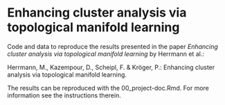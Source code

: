 # Enhancing cluster analysis via topological manifold learning

Code and data to reproduce the results presented in the paper *Enhancing cluster analysis via topological manifold learning* by Herrmann et al.:

Herrmann, M., Kazempour, D., Scheipl, F. & Kröger, P.: Enhancing cluster analysis via topological manifold learning. 

The results can be reproduced with the 00_project-doc.Rmd. For more information see the instructions therein.
